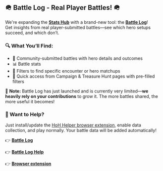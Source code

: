 ## 🪖 Battle Log - Real Player Battles! 🪖

We're expanding the **[Stats Hub](https://forgeofgames.com/stats-hub)** with a brand-new tool: the **[Battle Log](https://forgeofgames.com/battle-log)**!  
Get insights from real player-submitted battles—see which hero setups succeed, and which don’t.

### 🔍 What You’ll Find:
- 🧠 Community-submitted battles with hero details and outcomes
- 📊 Battle stats
- 🎯 Filters to find specific encounter or hero matchups
- 🚀 Quick access from Campaign & Treasure Hunt pages with pre-filled filters

🧩 **Note:** Battle Log has just launched and is currently very limited—**we heavily rely on your contributions** to grow it. The more battles shared, the more useful it becomes!

### 🧪 Want to Help?
Just install/update the [HoH Helper browser extension](https://forgeofgames.com/help/browser-extension), enable data collection, and play normally. Your battle data will be added automatically!

👉 **[Battle Log](https://forgeofgames.com/battle-log)**

👉 **[Battle Log Help](https://forgeofgames.com/help/battle-log)**

👉 **[Browser extension](https://forgeofgames.com/help/browser-extension)**
